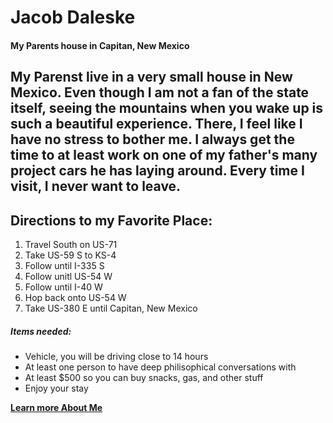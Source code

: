 # Jacob Daleske
#### My Parents house in Capitan, New Mexico
My Parenst live in a very small house in New Mexico. **Even though I am not a fan of the state itself**, seeing the mountains when you wake up is such a beautiful experience. There, I feel like I have **no stress** to bother me. I always get the time to at least work on one of my father's many project cars he has laying around. Every time I visit, I never want to leave.
---
## Directions to my Favorite Place:
1. Travel South on US-71
2. Take US-59 S to KS-4
3. Follow until I-335 S
4. Follow unitl US-54 W
5. Follow until I-40 W
6. Hop back onto US-54 W
7. Take US-380 E until Capitan, New Mexico

##### Items needed:
* Vehicle, you will be driving close to 14 hours
* At least one person to have deep philisophical conversations with
* At least $500 so you can buy snacks, gas, and other stuff
* Enjoy your stay

**[Learn more About Me](AboutMe.md)**
